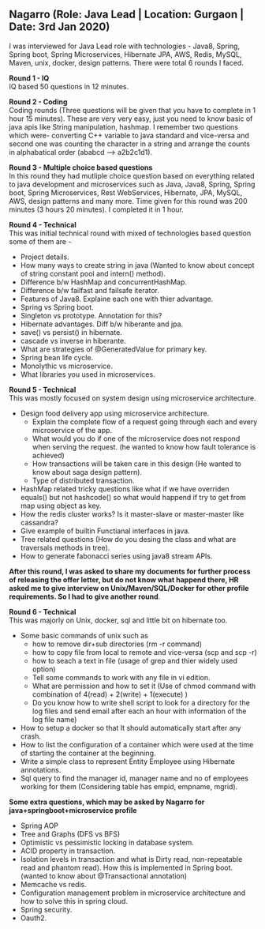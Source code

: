 ## Nagarro (Role: Java Lead | Location: Gurgaon | Date: 3rd Jan 2020)
I was interviewed for Java Lead role with technologies - Java8, Spring, Spring boot, Spring Microservices, Hibernate JPA, AWS, Redis, MySQL, Maven, unix, docker, design patterns. There were total 6 rounds I faced.

**Round 1 - IQ** \
IQ based 50 questions in 12 minutes.

**Round 2 - Coding** \
Coding rounds (Three questions will be given that you have to complete in 1 hour 15 minutes). These are very very easy, just you need to know basic of java apis like String manipulation, hashmap. I remember two questions which were- converting C++ variable to java standard and vice-versa and second one was counting the character in a string and arrange the counts in alphabatical order (ababcd --> a2b2c1d1).

**Round 3 - Multiple choice based questions** \
In this round they had mutliple choice question based on everything related to java development and microservices such as Java, Java8, Spring, Spring boot, Spring Microservices, Rest WebServices, Hibernate, JPA, MySQL, AWS, design patterns and many more. Time given for this round was 200 minutes (3 hours 20 minutes). I completed it in 1 hour.

**Round 4 - Technical** \
This was initial technical round with mixed of technologies based question some of them are -
* Project details.
* How many ways to create string in java (Wanted to know about concept of string constant pool and intern() method).
* Difference b/w HashMap and concurrentHashMap.
* Difference b/w failfast and failsafe iterator.
* Features of Java8. Explaine each one with thier advantage.
* Spring vs Spring boot.
* Singleton vs prototype. Annotation for this?
* Hibernate advantages. Diff b/w hiberante and jpa.
* save() vs persist() in hibernate.
* cascade vs inverse in hiberante.
* What are strategies of @GeneratedValue for primary key.
* Spring bean life cycle.
* Monolythic vs microservice.
* What libraries you used in microservices.

**Round 5 - Technical** \
This was mostly focused on system design using microservice architecture.
* Design food delivery app using microservice architecture.
  * Explain the complete flow of a request going through each and every microservice of the app.
  * What would you do if one of the microservice does not respond when serving the request. (he wanted to know how fault tolerance is achieved)
  * How transactions will be taken care in this design (He wanted to know about saga design pattern).
  * Type of distributed transaction.
* HashMap related tricky questions like what if we have overriden equals() but not hashcode() so what would happend if try to get from map using object as key.
* How the redis cluster works? Is it master-slave or master-master like cassandra?
* Give example of builtin Functianal interfaces in java.
* Tree related questions (How do you desing the class and what are traversals methods in tree).
* How to generate fabonacci series using java8 stream APIs.

**After this round, I was asked to share my documents for further process of releasing the offer letter, but do not know what happend there, HR asked me to give interview on Unix/Maven/SQL/Docker for other profile requirements. So I had to give another round**.

**Round 6 - Technical** \
This was majorly on Unix, docker, sql and little bit on hibernate too.
* Some basic commands of unix such as 
  * how to remove dir+sub directories (rm -r command)
  * how to copy file from local to remote and vice-versa (scp and scp -r)
  * how to seach a text in file (usage of grep and thier widely used option)
  * Tell some commands to work with any file in vi edition.
  * What are permission and how to set it (Use of chmod command with combination of 4(read) + 2(write) + 1(execute) )
  * Do you know how to write shell script to look for a directory for the log files and send email after each an hour with information of the log file name)
* How to setup a docker so that It should automatically start after any crash.
* How to list the configuration of a container which were used at the time of starting the container at the beginning.
* Write a simple class to represent Entity Employee using Hibernate annotations.
* Sql query to find the manager id, manager name and no of employees working for them (Considering table has empid, empname, mgrid).

**Some extra questions, which may be asked by Nagarro for java+springboot+microservice profile**
* Spring AOP
* Tree and Graphs (DFS vs BFS)
* Optimistic vs pessimistic locking in database system.
* ACID property in transaction.
* Isolation levels in transaction and what is Dirty read, non-repeatable read and phantom read). How this is implemented in Spring boot. (wanted to know about @Transactional annotation)
* Memcache vs redis.
* Configuration management problem in microservice architecture and how to solve this in spring cloud.
* Spring security.
* Oauth2.
